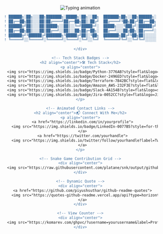 <!-- Animated Header -->
<div align="center">
  <img src="https://readme-typing-svg.demolab.com?font=Fira+Code&pause=1000&color=22D3EE&center=true&vCenter=true&width=435&lines=Hey+there+%F0%9F%91%8B;I'm+A+DevOps+Enthusiast;Cloud+%7C+Automation+%7C+IaC;Let's+build+something+cool!" alt="Typing animation" />
</div>

<!-- Marquee-style ASCII Animation -->
<div align="center">
  
```diff
! ██████╗░██╗░░░██╗███████╗░█████╗░██╗░░██╗  ███████╗██╗░░██╗██████╗░
! ██╔══██╗██║░░░██║██╔════╝██╔══██╗██║░██╔╝  ██╔════╝╚██╗██╔╝██╔══██╗
! ██████╦╝██║░░░██║█████╗░░██║░░╚═╝█████═╝░  █████╗░░░╚███╔╝░██████╔╝
! ██╔══██╗██║░░░██║██╔══╝░░██║░░██╗██╔═██╗░  ██╔══╝░░░██╔██╗░██╔═══╝░
! ██████╦╝╚██████╔╝███████╗╚█████╔╝██║░╚██╗  ███████╗██╔╝╚██╗██║░░░░░
! ╚═════╝░░╚═════╝░╚══════╝░╚════╝░╚═╝░░╚═╝  ╚══════╝╚═╝░░╚═╝╚═╝░░░░░
  
</div>

<!-- Tech Stack Badges -->
<h2 align="center">🛠️ Tech Stack</h2>
<p align="center">
  <img src="https://img.shields.io/badge/Python-3776AB?style=flat&logo=python&logoColor=white">
  <img src="https://img.shields.io/badge/Docker-2496ED?style=flat&logo=docker&logoColor=white">
  <img src="https://img.shields.io/badge/Terraform-7B42BC?style=flat&logo=terraform&logoColor=white">
  <img src="https://img.shields.io/badge/Amazon_AWS-232F3E?style=flat&logo=amazon-aws&logoColor=white">
  <img src="https://img.shields.io/badge/Slack-4A154B?style=flat&logo=slack&logoColor=white">
  <img src="https://img.shields.io/badge/Jira-0052CC?style=flat&logo=Jira&logoColor=white">
</p>

<!-- Animated Contact Links -->
<h2 align="center">📬 Connect With Me</h2>
<p align="center">
  <a href="https://linkedin.com/in/yourprofile">
    <img src="https://img.shields.io/badge/LinkedIn-0077B5?style=for-the-badge&logo=linkedin&logoColor=white&labelColor=000&color=blue">
  </a>
  <a href="https://twitter.com/yourhandle">
    <img src="https://img.shields.io/twitter/follow/yourhandle?label=Twitter&style=for-the-badge&logo=twitter&color=1DA1F2">
  </a>
</p>

<!-- Snake Game Contribution Grid -->
<div align="center">
  <img src="https://raw.githubusercontent.com/platane/snk/output/github-contribution-grid-snake.svg" alt="Snake game" />
</div>

<!-- Dynamic Quote -->
<div align="center">
  <a href="https://github.com/piyushsuthar/github-readme-quotes">
    <img src="https://quotes-github-readme.vercel.app/api?type=horizontal&theme=dark">
  </a>
</div>

<!-- View Counter -->
<div align="center">
  <img src="https://komarev.com/ghpvc/?username=yourusername&label=Profile+Views&color=0e75b6&style=flat" alt="Profile views" />
</div>

